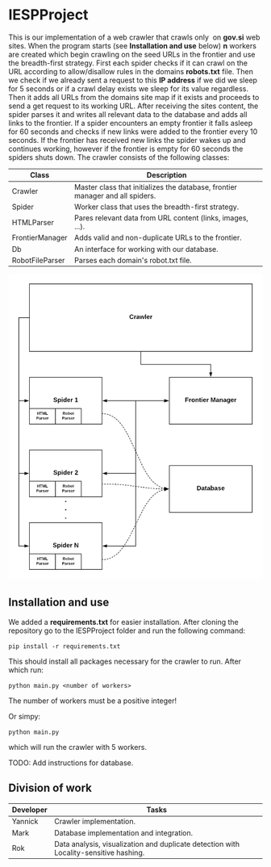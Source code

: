# IESPProject

 This is our implementation of a web crawler that crawls only  on **gov.si** web sites. When the program starts (see **Installation and use** below) **n** workers are
 created which begin crawling on the seed URLs in the frontier and use the breadth-first strategy. First each spider checks if it can crawl on the URL according to
 allow/disallow rules in the domains **robots.txt** file. Then we check if we already sent a request to this **IP address** if we did we sleep for 5 seconds or if a crawl
 delay exists we sleep for its value regardless. Then it adds all URLs from the domains site map if it exists and proceeds to send a get request to its working URL. After
 receiving the sites content, the spider parses it and writes all relevant data to the database and adds all links to the frontier. If a spider encounters an empty frontier
 it falls asleep for 60 seconds and checks if new links were added to the frontier every 10 seconds. If the frontier has received new links the spider wakes up and
 continues working, however if the frontier is empty for 60 seconds the spiders shuts down. The crawler consists of the following classes:

| Class | Description |
| ------ | ------ |
| Crawler | Master class that initializes the database, frontier manager and all spiders.  |
| Spider | Worker class that uses the breadth-first strategy.|
| HTMLParser | Pares relevant data from URL content (links, images, ...). |
| FrontierManager | Adds valid and non-duplicate URLs to the frontier.|
| Db | An interface for working with our database. |
| RobotFileParser | Parses each domain's robot.txt file. |

<img src="crawler/crawler.png" width=550>

## Installation and use
We added a **requirements.txt** for easier installation. After cloning the repository go to the IESPProject folder and run the following command:
```
pip install -r requirements.txt
```

This should install all packages necessary for the crawler to run. After which run:
```
python main.py <number of workers>
```
The number of workers must be a positive integer!

Or simpy: 
```
python main.py
```

which will run the crawler with 5 workers.

TODO: Add instructions for database.

## Division of work
| Developer | Tasks |
| ------ | ------ |
| Yannick | Crawler implementation. |
| Mark | Database implementation and integration.|
| Rok | Data analysis, visualization and duplicate detection with  Locality-sensitive hashing.|
